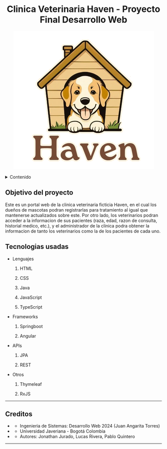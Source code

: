 <h1 align="center">
  Clinica Veterinaria Haven - Proyecto Final Desarrollo Web 
</h1>

<p align="center">
  <img src="https://github.com/QuinteroEP/HavenClinic/blob/main/documentacion/Logo.png" alt="Logo de Haven"/>
</p>

<details>
  <summary>Contenido</summary>
  <ol>
    <li>
      <a href="#Objetivo-del-proyecto">Objetivo</a>
    </li>
    <li>
      <a href="#Tecnologias-usadas">Tecnologias usadas</a>
    </li>
     <li>
      <a href="#Creditos">Creditos</a>
    </li
  </ol>
</details>

## Objetivo del proyecto
Este es un portal web de la clinica veterinaria ficticia Haven, en el cual los dueños de mascotas podran registrarlas para tratamiento al igual que mantenerse actualizados sobre este. Por otro lado, los veterinarios podran acceder a la informacion de sus pacientes (raza, edad, razon de consulta, historial medico, etc.), y el administrador de la clinica podra obtener la informacion de tanto los veterinarios como la de los pacientes de cada uno.

## Tecnologias usadas

 <ul>
   <li>
     <p>Lenguajes</p>
     <ol>
       <li>
         <p>HTML</p>
       </li>
       <li>
         <p>CSS</p>
       </li>
        <li>
         <p>Java</p>
       </li>
        <li>
         <p>JavaScript</p>
       </li>
       <li>
         <p>TypeScript</p>
       </li>
     </ol>
   </li>
    <li>
      <p>Frameworks</p>
      <ol>
       <li>
         <p>Springboot</p>
       </li>
        <li>
         <p>Angular</p>
       </li>
     </ol>
    </li>
   <li>
      <p>APIs</p>
      <ol>
       <li>
         <p>JPA</p>
       </li>
        <li>
         <p>REST</p>
       </li>
     </ol>
    </li>
   <li>
      <p>Otros</p>
      <ol>
       <li>
         <p>Thymeleaf</p>
       </li>
        <li>
         <p>RxJS</p>
       </li>
     </ol>
    </li>
  </ul>

* ****
## Creditos
* * Ingenieria de Sistemas: Desarrollo Web 2024 (Juan Angarita Torres) <br/>
* * Universidad Javeriana - Bogotá Colombia <br/>
* * Autores: Jonathan Jurado, Lucas Rivera, Pablo Quintero<br/>
* ****
